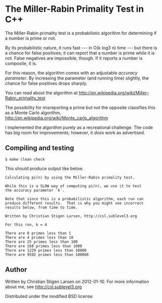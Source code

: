 The Miller-Rabin Primality Test in C++
======================================

The Miller-Rabin primality test is a probabilistic algorithm for determining
if a number is prime or not.

By its probabilistic nature, it runs fast --- in O(k log3 n) time ---
but there is a chance for false positives; it can report that a number is
prime while it is not.  False negatives are impossible, though.  If it
reports a number is composite, it is.  

For this reason, the algorithm comes with an adjustable _accuracy
parameter_.  By increasing the parameter (and running time) slightly, the
chance for false positives drops sharply.

You can read about the algorithm at
http://en.wikipedia.org/wiki/Miller–Rabin_primality_test

The possibility for misreporting a prime but not the opposite classifies
this as a Monte Carlo algorithm,
http://en.wikipedia.org/wiki/Monte_carlo_algorithm

I implemented the algorithm purely as a recreational challenge.  The code has big room for improvements; however, it *does* work
as advertised.

Compiling and testing
---------------------

    $ make clean check

This should produce output like below.

    Calculating pi(n) by using the Miller-Rabin primality test.
    
    While this is a SLOW way of computing pi(n), we use it to test
    the accuracy parameter `k´.
    
    Note that since this is a probabilistic algorithm, each run can
    produce different results.  That is why you might see incorrect
    results below, from time to time.
    
    Written by Christian Stigen Larsen, http://csl.sublevel3.org
    
    For this run, k = 4
    
    There are 0 primes less than 1
    There are 4 primes less than 10
    There are 25 primes less than 100
    There are 168 primes less than 1000
    There are 1229 primes less than 10000
    There are 9592 primes less than 100000

Author
------
Written by Christian Stigen Larsen on 2012-01-10.
For more information about me, see http://csl.sublevel3.org

Distributed under the modified BSD license.
